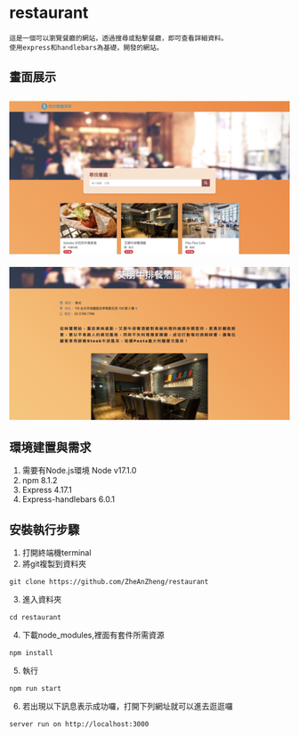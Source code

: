 # restaurant
```
這是一個可以瀏覽餐廳的網站，透過搜尋或點擊餐廳，即可查看詳細資料。
使用express和handlebars為基礎，開發的網站。
```

## 畫面展示
![image](https://github.com/ZheAnZheng/restaurant/blob/master/public/image/interface.png)
---

![image2](https://github.com/ZheAnZheng/restaurant/blob/master/public/image/interface_2.png)

## 環境建置與需求

1. 需要有Node.js環境 Node v17.1.0
2. npm 8.1.2
2. Express 4.17.1
3. Express-handlebars 6.0.1

## 安裝執行步驟
1. 打開終端機terminal
2. 將git複製到資料夾
```
git clone https://github.com/ZheAnZheng/restaurant
```
3. 進入資料夾
```
cd restaurant
```
4. 下載node_modules,裡面有套件所需資源
```
npm install
```
5. 執行
```
npm run start
```
6. 若出現以下訊息表示成功囉，打開下列網址就可以進去逛逛囉
```
server run on http://localhost:3000
```
